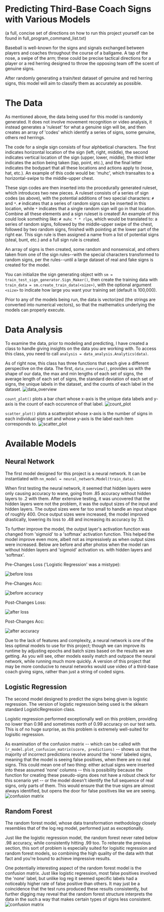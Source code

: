 # Predicting Third-Base Coach Signs with Various Models
(a full, concise set of directions on how to run this project yourself can be found in full_program_command_list.txt)

Baseball is well-known for the signs and signals exchanged between players and coaches throughout the course of a ballgame. A tap of the nose, a swipe of the arm; these could be precise tactical directions for a player or a red herring designed to throw the opposing team off the scent of genuine signs.

After randomly generating a train/test dataset of genuine and red herring signs, this model will aim to classify them as accurately as possible.

# The Data
As mentioned above, the data being used for this model is randomly generated. It does not involve movement recognition or video analysis, it instead generates a 'ruleset' for what a genuine sign will be, and then creates an array of 'codes' which identify a series of signs, some genuine, others red herrings.

The code for a single sign consists of four alphbetical characters. The first indicates horizontal location of the sign (left, right, middle), the second indicates vertical location of the sign (upper, lower, middle), the third letter indicates the action being taken (tap, point, etc.), and the final letter indicates the bodypart that all these locations and actions apply to (nose, hat, etc.). An example of this code would be: 'muhc', which transaltes to a horizontal-swipe to the middle-upper chest.

These sign codes are then inserted into the procedurally generated ruleset, which introduces two new pieces. A ruleset consists of a series of sign codes (as above), with the potential additions of two special characters: `#` and ` * `. `#` indicates that a series of random signs can be inserted in this location, while ` * ` indicates that a single random sign will go in that location. Combine all these elements and a sign ruleset is created! An example of this could look something like: `# muhc * * rlpe`, which would be translated to: a series of random signs, followed by the middle-upper swipe of the chest, followed by two random signs, finished with pointing at the lower part of the right ear. This sign rule is then assigned a name from a list of potential signs (steal, bunt, etc.) and a full sign rule is created.

An array of signs is then created, some random and nonsensical, and others taken from one of the sign rules--with the special characters transformed to random signs, per the rules--until a large dataset of real and fake signs is created for the model.

You can initialize the sign generating object with `sm = train_test_sign_generator.Sign_Maker()`, then create the training data with `train_data = sm.create_train_data(<size>)`, with the optional argument `<size>` to indicate how large you want your training set (default is 100,000).

Prior to any of the models being run, the data is vectorized (the strings are converted into numerical vectors), so that the mathematics underlying the models can properly execute.

# Data Analysis
To examine the data, prior to modeling and predicting, I have created a class to handle giving insights on the data you are working with. To access this class, you need to call `analysis = data_analysis.Analytics(data)`.

As of right now, this class has three functions that each give a different perspective on the data. The first, `data_overview()`, provides us with the shape of our data, the max and min lengths of each set of signs, the average length of each set of signs, the standard deviation of each set of signs, the unique labels in the dataset, and the counts of each label in the dataset.
![data_overview](https://github.com/bjhammack/predictive_models_to_id_baseball_signs/blob/master/images/data_overview.png?raw=true "Data Overview")

`count_plot()` plots a bar chart whose x-axis is the unique data labels and y-axis is the count of each occurence of that label.
![count_plot](https://github.com/bjhammack/predictive_models_to_id_baseball_signs/blob/master/images/count_plot.png?raw=true "Count Plot")

`scatter_plot()` plots a scatterplot whose x-axis is the number of signs in each individual sign set and whose y-axis is the label each item corresponds to.
![scatter_plot](https://github.com/bjhammack/predictive_models_to_id_baseball_signs/blob/master/images/scatter_plot.png?raw=true "Scatter Plot")

# Available Models
## Neural Network
The first model designed for this project is a neural network. It can be instantiated with `nn_model = neural_network.Model(train_data)`.

When first testing the neural network, it seemed that hidden layers were only causing accuracy to wane, going from .85 accuracy without hidden layers to .2 with them. After extensive testing, it was uncovered that the hidden layers were not the problem, it was the output sizes of the input and hidden layers. The output sizes were far too small to handle an input shape of roughly 400. Once output sizes were increased, the model improved drastically, lowering its loss to .48 and increasing its accuracy by .13.

To further improve the model, the output layer's activation function was changed from 'sigmoid' to a 'softmax' activation function. This helped the model improve even more, albeit not as impressively as when output sizes were increased. Below are before and after photos when the model ran without hidden layers and 'sigmoid' activation vs. with hidden layers and 'softmax'.

Pre-Changes Loss ('Logistic Regression' was a mistype):

![before loss](https://github.com/bjhammack/predictive_models_to_id_baseball_signs/blob/master/images/nn_pre_sm_loss.png?raw=true "Before Loss")

Pre-Changes Acc:

![before accuracy](https://github.com/bjhammack/predictive_models_to_id_baseball_signs/blob/master/images/nn_pre_sm_acc.png?raw=true "Before Accuracy")

Post-Changes Loss:

![after loss](https://github.com/bjhammack/predictive_models_to_id_baseball_signs/blob/master/images/nn_post_sm_loss.png?raw=true "After Loss")

Post-Changes Acc:

![after accuracy](https://github.com/bjhammack/predictive_models_to_id_baseball_signs/blob/master/images/nn_post_sm_acc.png?raw=true "After Accuracy")

Due to the lack of features and complexity, a neural network is one of the less optimal models to use for this project; though we can improve its runtime by adjusting epochs and batch sizes based on the results we are getting. As you will see, other models easily match and outpace the neural network, while running much more quickly. A version of this project that may be more conducive to neural networks would use video of a third-base coach giving signs, rather than just a string of coded signs.

## Logistic Regression
The second model designed to predict the signs being given is logistic regression. The version of logistic regression being used is the sklearn standard LogisticRegression class.

Logistic regression performed exceptionally well on this problem, providing no lower than 0.98 and sometimes north of 0.99 accuracy on our test sets. This is of no huge surprise, as this problem is extremely well-suited for logisitic regression.

As examination of the confusion matrix -- which can be called with `lr_model.plot_confusion_matrix(score, predictions)` -- shows us that the majority of incorrect predictions revolve around the 'none' labeled signs, meaning that the model is seeing false positives, when there are no real signs. This could mean one of two thing: either actual signs were inserted into these assumed 'none' columns -- this is possibility because the function for creating these pseudo-signs does not have a robust check for this scenario yet -- or the model doesn't identify the full sequence of real signs, only parts of them. This would ensure that the true signs are almost always identified, but opens the door for false positives like we are seeing.
![confusion matrix](https://github.com/bjhammack/predictive_models_to_id_baseball_signs/blob/master/images/lr_confusion_matrix.png?raw=true)

## Random Forest
The random forest model, whose data transformation methodology closely resembles that of the log reg model, performed just as exceptionally.

Just like the logistic regression model, the random forest never rated below .98 accuracy, while consistently hitting .99 too. To reiterate the previous section, this sort of problem is especially suited for logisitic regression and random forest models, so combining the high quality of the data with that fact and you're bound to achieve impressive results.

One potentially interesting aspect of the random forest model is the confusion matrix. Just like logistic regression, most false positives involved the 'none' label, but unlike log reg it seemed specific labels had a noticeably higher rate of false positive than others. It may just be a coincidence that the test runs produced these results consistently, but further digging may reveal that the random forest structure interprets the data in the such a way that makes certain types of signs less consistent.
![confusion matrix](https://github.com/bjhammack/predictive_models_to_id_baseball_signs/blob/master/images/rf_confusion_matrix.png?raw=true)